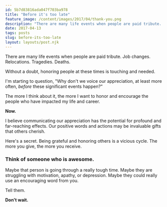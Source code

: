 ```yaml
---
id: 5b7d83816ada047f703ba978
title: "Before it's too late"
feature_image: /content/images/2017/04/thank-you.png
description: "There are many life events when people are paid tribute. Job changes. Relocations. Tragedies. Deaths."
date: 2017-04-13
tags: posts
slug: before-its-too-late
layout: layouts/post.njk
---
```


There are many life events when people are paid tribute. Job changes. Relocations. Tragedies. Deaths.

Without a doubt, honoring people at these times is touching and needed.

I'm starting to question, "Why don't we voice our appreciation, at least more often, _before_ these significant events happen?"

The more I think about it, the more I want to honor and encourage the people who have impacted my life and career.

**Now.**

I believe communicating our appreciation has the potential for profound and far-reaching effects. Our positive words and actions may be invaluable gifts that others cherish.

Here's a secret. Being grateful and honoring others is a vicious cycle. The more you give, the more you receive.

### Think of someone who is awesome.

Maybe that person is going through a really tough time. Maybe they are struggling with motivation, apathy, or depression. Maybe they could really use an encouraging word from you.

Tell them.

**Don't wait.**
